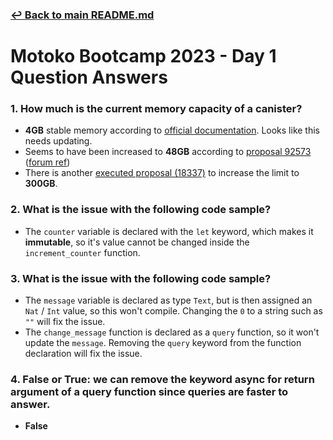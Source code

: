 ### [↩ Back to main README.md](../README.md)

# Motoko Bootcamp 2023 - Day 1 Question Answers

### 1. How much is the current memory capacity of a canister?

* **4GB** stable memory according to [official documentation](https://internetcomputer.org/docs/current/references/ic-interface-spec#system-api-stable-memory). Looks like this needs updating.
* Seems to have been increased to **48GB** according to [proposal 92573](https://dashboard.internetcomputer.org/proposal/92573) ([forum ref](https://forum.dfinity.org/t/increased-canister-smart-contract-memory/6148/140))
* There is another [executed proposal (18337)](https://dashboard.internetcomputer.org/proposal/18337) to increase the limit to **300GB**.
    
### 2. What is the issue with the following code sample?

* The `counter` variable is declared with the `let` keyword, which makes it **immutable**, so it's value cannot be changed inside the `increment_counter` function.

### 3. What is the issue with the following code sample?

* The `message` variable is declared as type `Text`, but is then assigned an `Nat` / `Int` value, so this won't compile. Changing the `0` to a string such as `""` will fix the issue.
* The `change_message` function is declared as a `query` function, so it won't update the `message`. Removing the `query` keyword from the function declaration will fix the issue.

### 4. False or True: we can remove the keyword async for return argument of a query function since queries are faster to answer.

* **False**

